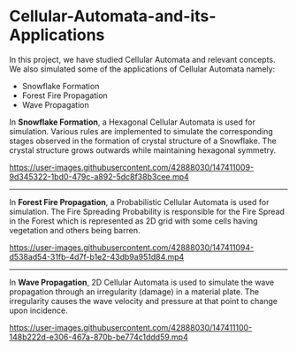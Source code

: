 # Cellular-Automata-and-its-Applications

In this project, we have studied Cellular Automata and relevant concepts. We also simulated some of the applications of Cellular Automata namely:
 
* Snowflake Formation
* Forest Fire Propagation
* Wave Propagation 

In **Snowflake Formation**, a Hexagonal Cellular Automata is used for simulation. Various rules are implemented to simulate the corresponding stages observed in the formation of crystal structure of a Snowflake. The crystal structure grows outwards while maintaining hexagonal symmetry.

https://user-images.githubusercontent.com/42888030/147411009-9d345322-1bd0-479c-a892-5dc8f38b3cee.mp4

***

In **Forest Fire Propagation**, a Probabilistic Cellular Automata is used for simulation. The Fire Spreading Probability is responsible for the Fire Spread in the Forest which is represented as 2D grid with some cells having vegetation and others being barren.

https://user-images.githubusercontent.com/42888030/147411094-d538ad54-31fb-4d7f-b1e2-43db9a951d84.mp4

***

In **Wave Propagation**, 2D Cellular Automata is used to simulate the wave propagation through an irregularity (damage) in a material plate. The irregularity causes the wave velocity and pressure at that point to change upon incidence.

https://user-images.githubusercontent.com/42888030/147411100-148b222d-e306-467a-870b-be774c1ddd59.mp4
